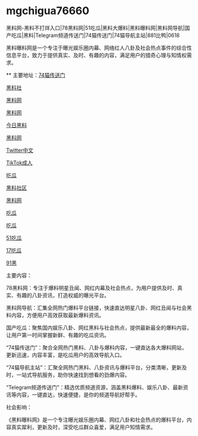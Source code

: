 # mgchigua76660
黑料网-黑料不打烊入口|78黑料网|51吃瓜|黑料大爆料|黑料曝料网|黑料网导航|国产吃瓜|黑料|Telegram频道传送门|74猫传送门|74猫导航主站|881比鸭|0618

黑料曝料网是一个专注于曝光娱乐圈内幕、网络红人八卦及社会热点事件的综合性信息平台，致力于提供真实、及时、有趣的内容，满足用户的猎奇心理与知情权需求。

** 主要地址：<a href="https://74mao.com/">74猫传送门</a>

<a href="https://weimiquanzui01.pages.dev/">黑料社</a>

<a href="https://heiliaowangjinri-02.pages.dev/">黑料网</a>

<a href="https://heiliaowangdu.pages.dev/">黑料网</a>

<a href="https://jinriheiliao99.pages.dev/">今日黑料</a>

<a href="https://heiliaowangjinri2.pages.dev/">黑料网</a>

<a href="https://twitterzhongwenban.pages.dev/">Twitter中文</a>

<a href="https://tiktokchengren01.pages.dev/">TikTok成人</a>

<a href="https://chiguaheiliao01.pages.dev/">吃瓜</a>

<a href="https://shouyeheiliaoshe.pages.dev/">黑料社区</a>

<a href="https://wangbaochiguahei.pages.dev/">黑料网</a>

<a href="https://chiguabaoliao01.pages.dev/">吃瓜</a>

<a href="https://chiguabaoliaowang01.pages.dev/">吃瓜</a>

<a href="https://heiliaoshezui1.pages.dev/">51吃瓜</a>

<a href="https://17chiguabudayang.pages.dev/">17吃瓜</a>

<a href="https://heiliaochiguada.pages.dev/">91黑</a>

主要内容：

78黑料网：专注于爆料明星丑闻、网红内幕及社会热点，为用户提供及时、真实、有趣的八卦资讯，打造权威的曝光平台。

黑料网导航：汇集全网热门爆料平台链接，快速直达明星八卦、网红丑闻与社会黑料内容，方便用户高效获取最新爆料资讯。

国产吃瓜：聚焦国内娱乐八卦、网红黑料与社会热点，提供最新最全的爆料内容，让用户第一时间掌握新鲜、有趣的吃瓜资讯。

“74猫传送门”：聚合全网热门黑料、八卦与爆料内容，一键直达各大爆料网站，更新迅速，内容丰富，是吃瓜用户的高效导航入口。

“74猫导航主站”：汇聚全网热门黑料、八卦资讯与爆料平台，分类清晰，更新及时，一站式导航服务，助你快速找到想看的劲爆内容。

“Telegram频道传送门”：精选优质频道资源，涵盖黑料爆料、娱乐八卦、最新资讯等内容，一键直达，快速便捷，是你的频道导航好帮手。

社会影响：

《黑料曝料网》是一个专注曝光娱乐圈内幕、网红八卦和社会热点的爆料平台，内容真实犀利，更新及时，深受吃瓜群众喜爱，满足用户知情需求。
